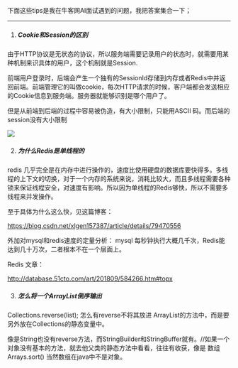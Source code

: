 

下面这些tips是我在牛客网AI面试遇到的问题，我把答案集合一下；

---



1. ##### Cookie和Session的区别

由于HTTP协议是无状态的协议，所以服务端需要记录用户的状态时，就需要用某种机制来识具体的用户，这个机制就是Session.

前端用户登录时，后端会产生一个独有的SessionId存储到内存或者Redis中并返回前端。前端管理它的叫做cookie，每次HTTP请求的时候，客户端都会发送相应的Cookie信息到服务端。服务器就能够识别是哪个用户了。

但是从前端到后端的过程中容易被伪造，有大小限制，只能用ASCII 码。而后端的session没有大小限制

<img src="https://github.com/krystalics/krystalics.github.io/blob/master/_posts/img/3.jpg?raw=true">

 

2. ##### 为什么Redis是单线程的

redis 几乎完全是在内存中进行操作的，速度比使用硬盘的数据库要快得多。多线程的上下文的切换，对于一个内存的系统来说，消耗比较大，而且多线程需要各种锁来保证线程安全，对速度有影响。所以因为单线程的Redis够快，所以不需要多线程来并发操作。

至于具体为什么这么快，见这篇博客：

https://blog.csdn.net/xlgen157387/article/details/79470556

外加对mysql和redis速度的定量分析： mysql 每秒钟执行大概几千次，Redis能达到几十万次，二者根本不在一个层面上。

Redis 文章：

<http://database.51cto.com/art/201809/584266.htm#topx> 

3. ##### 怎么将一个ArrayList倒序输出

Collections.reverse(list);  怎么有reverse不将其放进 ArrayList的方法中，而是要另外放在Collections的静态变量中。

像是String也没有reverse方法，而StringBuilder和StringBuffer就有。//如果一个对象没有基本的方法，就去他父类的静态方法中看看，往往有收获，像是 数组 Arrays.sort()  当然数组在java中不是对象。

 

 